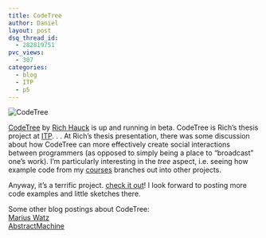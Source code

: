 ```yaml
---
title: CodeTree
author: Daniel
layout: post
dsq_thread_id:
  - 282819751
pvc_views:
  - 307
categories:
  - blog
  - ITP
  - p5
---
```

<p><img src="http://www.codetree.org/lib/img/logo.jpg" alt="CodeTree"/></p>
<p><a href="http://www.codetree.org">CodeTree</a> by <a href="http://www.mandalatv.net/">Rich Hauck</a> is up and running in beta.   CodeTree is Rich&#8217;s thesis project at <a href="http://itp.nyu.edu">ITP</a>. . .  At Rich&#8217;s thesis presentation, there was some discussion about how CodeTree can more effectively create social interactions between programmers (as opposed to simply being a place to &#8220;broadcast&#8221; one&#8217;s work).   I&#8217;m particularly interesting in the <i>tree</i> aspect, i.e. seeing how example code from my <a href="http://shiffman.net/teaching">courses</a> branches out into other projects.</p>
<p>Anyway, it&#8217;s a terrific project.   <a href="http://www.codetree.org">check it out</a>!   I look forward to posting more code examples and little sketches there. </p>
<p>Some other blog postings about CodeTree:<br />
<a href="http://www.generatorx.no/20051212/codetree-a-community-of-coders/">Marius Watz</a><br />
<a href="http://www.abstractmachine.net/blog/?p=69">AbstractMachine</a></p>
